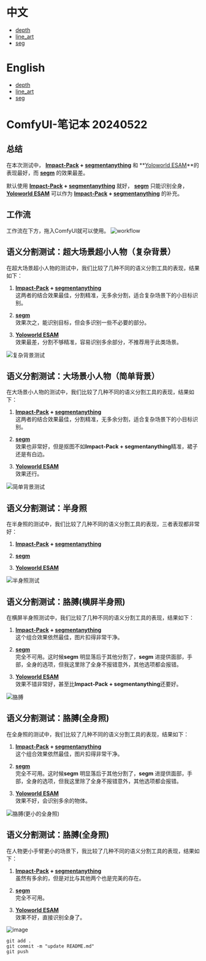# 中文
- [depth](zh/depth.zh.md)
- [line_art](zh/line_art.zh.md)
- [seg](zh/seg.zh.md)

# English
- [depth](en/depth.zh.md)
- [line_art](en/line_art.zh.md)
- [seg](en/seg.zh.md)

# ComfyUI-笔记本 20240522

## 总结
在本次测试中，  **[Impact-Pack](https://github.com/ltdrdata/ComfyUI-Impact-Pack) + [segmentanything](https://github.com/storyicon/comfyui_segment_anything)**  和  **[Yoloworld ESAM](https://github.com/ZHO-ZHO-ZHO/ComfyUI-YoloWorld-EfficientSAM)**的表现最好，而  **[segm](https://github.com/ltdrdata/ComfyUI-Impact-Pack)**  的效果最差。

默认使用  **[Impact-Pack](https://github.com/ltdrdata/ComfyUI-Impact-Pack) + [segmentanything](https://github.com/storyicon/comfyui_segment_anything)**  就好，  **[segm](https://github.com/ltdrdata/ComfyUI-Impact-Pack)**  只能识别全身，  **[Yoloworld ESAM](https://github.com/ZHO-ZHO-ZHO/ComfyUI-YoloWorld-EfficientSAM)**  可以作为  **[Impact-Pack](https://github.com/ltdrdata/ComfyUI-Impact-Pack) + [segmentanything](https://github.com/storyicon/comfyui_segment_anything)**  的补充。

## 工作流
工作流在下方，拖入ComfyUI就可以使用。
![workflow](https://github.com/baicai99/ComfyUI-NoteBook/assets/101706274/92a66bc6-5d29-45ff-b5db-79de57e317cd)

## 语义分割测试：超大场景超小人物（复杂背景）

在超大场景超小人物的测试中，我们比较了几种不同的语义分割工具的表现，结果如下：

1. **[Impact-Pack](https://github.com/ltdrdata/ComfyUI-Impact-Pack) + [segmentanything](https://github.com/storyicon/comfyui_segment_anything)**  
   这两者的结合效果最佳，分割精准，无多余分割，适合复杂场景下的小目标识别。

2. **[segm](https://github.com/ltdrdata/ComfyUI-Impact-Pack)**  
   效果次之，能识别目标，但会多识别一些不必要的部分。

3. **[Yoloworld ESAM](https://github.com/ZHO-ZHO-ZHO/ComfyUI-YoloWorld-EfficientSAM)**  
   效果最差，分割不够精准，容易识别多余部分，不推荐用于此类场景。

![复杂背景测试](https://github.com/baicai99/ComfyUI-NoteBook/assets/101706274/5bfa483c-7a50-4aa3-8084-ad69f0dd014a)

## 语义分割测试：大场景小人物（简单背景）

在大场景小人物的测试中，我们比较了几种不同的语义分割工具的表现，结果如下：

1. **[Impact-Pack](https://github.com/ltdrdata/ComfyUI-Impact-Pack) + [segmentanything](https://github.com/storyicon/comfyui_segment_anything)**  
   这两者的结合效果最佳，分割精准，无多余分割，适合复杂场景下的小目标识别。

2. **[segm](https://github.com/ltdrdata/ComfyUI-Impact-Pack)**  
   效果也非常好，但是抠图不如**Impact-Pack + segmentanything**精准，裙子还是有白边。

3. **[Yoloworld ESAM](https://github.com/ZHO-ZHO-ZHO/ComfyUI-YoloWorld-EfficientSAM)**  
   效果还行。

![简单背景测试](https://github.com/baicai99/ComfyUI-NoteBook/assets/101706274/35bb681b-f647-457c-94c2-b4682eddc4f1)

## 语义分割测试：半身照

在半身照的测试中，我们比较了几种不同的语义分割工具的表现，三者表现都非常好：

1. **[Impact-Pack](https://github.com/ltdrdata/ComfyUI-Impact-Pack) + [segmentanything](https://github.com/storyicon/comfyui_segment_anything)**  

2. **[segm](https://github.com/ltdrdata/ComfyUI-Impact-Pack)**  

3. **[Yoloworld ESAM](https://github.com/ZHO-ZHO-ZHO/ComfyUI-YoloWorld-EfficientSAM)**  

![半身照测试](https://github.com/baicai99/ComfyUI-NoteBook/assets/101706274/d67f0559-8bca-4c14-9773-b70cf57b79d1)

## 语义分割测试：胳膊(横屏半身照)

在横屏半身照测试中，我们比较了几种不同的语义分割工具的表现，结果如下：

1. **[Impact-Pack](https://github.com/ltdrdata/ComfyUI-Impact-Pack) + [segmentanything](https://github.com/storyicon/comfyui_segment_anything)**  
   这个组合效果依然最佳，图片扣得非常干净。

2. **[segm](https://github.com/ltdrdata/ComfyUI-Impact-Pack)**  
   完全不可用。这时候**segm** 明显落后于其他分割了，**segm** 进提供面部，手部，全身的选项，但我这里除了全身不报错意外，其他选项都会报错。

3. **[Yoloworld ESAM](https://github.com/ZHO-ZHO-ZHO/ComfyUI-YoloWorld-EfficientSAM)**  
   效果不错非常好，甚至比**Impact-Pack + segmentanything**还要好。
     
![胳膊](https://github.com/baicai99/ComfyUI-NoteBook/assets/101706274/d3bc41c3-ef8a-4922-ad62-08af65b53d47)

## 语义分割测试：胳膊(全身照)

在全身照的测试中，我们比较了几种不同的语义分割工具的表现，结果如下：

1. **[Impact-Pack](https://github.com/ltdrdata/ComfyUI-Impact-Pack) + [segmentanything](https://github.com/storyicon/comfyui_segment_anything)**  
   这个组合效果依然最佳，图片扣得非常干净。

2. **[segm](https://github.com/ltdrdata/ComfyUI-Impact-Pack)**  
   完全不可用。这时候**segm** 明显落后于其他分割了，**segm** 进提供面部，手部，全身的选项，但我这里除了全身不报错意外，其他选项都会报错。

3. **[Yoloworld ESAM](https://github.com/ZHO-ZHO-ZHO/ComfyUI-YoloWorld-EfficientSAM)**  
   效果不好，会识别多余的物体。
     
![胳膊(更小的全身照)](https://github.com/baicai99/ComfyUI-NoteBook/assets/101706274/7a3eda69-5bf1-4c3e-99eb-af9605f95e66)

## 语义分割测试：胳膊(全身照)

在人物更小手臂更小的场景下，我比较了几种不同的语义分割工具的表现，结果如下：

1. **[Impact-Pack](https://github.com/ltdrdata/ComfyUI-Impact-Pack) + [segmentanything](https://github.com/storyicon/comfyui_segment_anything)**  
   虽然有多余的，但是对比与其他两个也是完美的存在。

2. **[segm](https://github.com/ltdrdata/ComfyUI-Impact-Pack)**  
   完全不可用。

3. **[Yoloworld ESAM](https://github.com/ZHO-ZHO-ZHO/ComfyUI-YoloWorld-EfficientSAM)**  
   效果不好，直接识别全身了。
     
![image](https://github.com/baicai99/ComfyUI-NoteBook/assets/101706274/dda4205e-cb60-4d50-a5b0-66261a515d78)




```git add .```  
```git commit -m "update README.md"```  
```git push```  